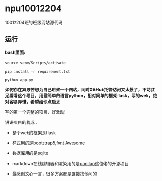 # npu10012204

 10012204班的班级网站源代码



## 运行

#### bash里面:

```shell
source venv/Scripts/activate

pip install -r requirement.txt

python app.py
```



**如何你在冥思苦想为自己班建一个网站，同时GitHub托管访问又太慢了，不妨驻足看看这个项目，用最简单的语言python，相对简单的框架flask，写的web，绝对容易弄懂，希望给你点启发**



写的第一个完整的项目，好激动! 

讲讲项目的构成：

- 整个web的框架是flask

- 样式用的是[bootstrap5](https://v5.bootcss.com/docs/getting-started/introduction/),[font Awesome](https://fontawesome.com/)

- 数据库用的是sqlite

- markdown在线编辑器和渲染用的是[pandao](https://github.com/pandao/editor.md)这位佬的开源项目

- 最感谢文心一言，很多方案都是直接找他问的


